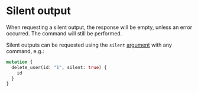 # Silent output

When requesting a silent output, the response will be empty, unless an error
occurred. The command will still be performed.

Silent outputs can be requested using the `silent`
[argument](rpc.md#command-and-arguments) with any command,
e.g.:

```graphql
mutation {
  delete_user(id: "1", silent: true) {
    id
  }
}
```
